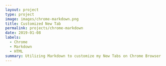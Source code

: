 ```yaml
---
layout: project
type: project
image: images/chrome-markdown.png
title: Customized New Tab
permalink: projects/chrome-markdown
date: 2019-01-08
labels:
  - Chrome
  - Markdown
  - HTML
summary: Utilizing Markdown to customize my New Tabs on Chrome Browser.
---
```


